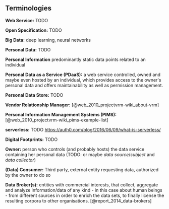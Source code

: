 ## Terminologies 



__Web Service:__ TODO

__Open Specification:__ TODO

__Big Data:__ deep learning, neural networks

__Personal Data:__ TODO

__Personal Information__  predominantly static data points related to an individual

__Personal Data as a Service (PDaaS):__ a web service controlled, owned and maybe even hosted 
by an individual, which provides access to the owner's personal data and offers maintainability 
as well as permission management. 

__Personal Data Store:__ TODO

__Vendor Relationship Manager:__ [@web_2010_projectvrm-wiki_about-vrm]

__Personal Information Management Systems (PIMS):__ [@web_2010_projectvrm-wiki_pims-example-list]

__serverless:__ TODO https://auth0.com/blog/2016/06/09/what-is-serverless/

__Digital Footprints:__ TODO

__Owner:__ person who controls (and probably hosts) the data service containing her personal 
data (TODO: or maybe *data source*/*subject* and *data collector*)

__(Data) Consumer:__ Third party, external entity requesting data, authorized by the owner to 
do so

__Data Broker(s):__ entities with commercial interests, that collect, aggregate and analyze
information/data of any kind - in this case about human beings - from different sources in order 
to enrich the data sets, to finally license the resulting corpora to other organisations.
[@report_2014_data-brokers]
